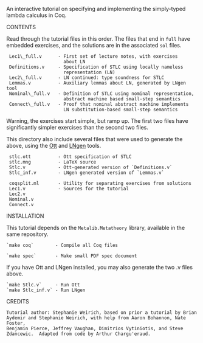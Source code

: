 An interactive tutorial on specifying and implementing the simply-typed
lambda calculus in Coq.

CONTENTS

Read through the tutorial files in this order. The files that end in `full`
have embedded exercises, and the solutions are in the associated `sol` files.

     Lec1\_full.v      - First set of lecture notes, with exercises
                         about LN
     Definitions.v     - Specification of STLC using locally nameless
                         representation (LN)
     Lec2\_full.v      - LN continued: type soundness for STLC
     Lemmas.v          - Auxiliary lemmas about LN, generated by LNgen tool
     Nominal\_full.v   - Definition of STLC using nominal representation,
                         abstract machine based small-step semantics
     Connect\_full.v   - Proof that nominal abstract machine implements
                         LN substitution-based small-step semantics

Warning, the exercises start simple, but ramp up. The first two files have
significantly simpler exercises than the second two files.

This directory also include several files that were used to generate the
above, using the [Ott](http://www.cl.cam.ac.uk/~pes20/ott/)
and [LNgen](https://github.com/plclub/lngen) tools.

     stlc.ott          - Ott specification of STLC
     stlc.mng          - LaTeX source
     Stlc.v            - Ott-generated version of `Definitions.v`
     Stlc_inf.v        - LNgen generated version of `Lemmas.v`

	 coqsplit.ml       - Utility for separating exercises from solutions
     Lec1.v            - Sources for the tutorial
	 Lec2.v
	 Nominal.v
	 Connect.v

INSTALLATION

  This tutorial depends on the `Metalib.Metatheory` library, available in the same
  repository.

    `make coq`        - Compile all Coq files

    `make spec`       - Make small PDF spec document

  If you have Ott and LNgen installed, you may also generate the two .v files
  above.

    `make Stlc.v`     - Run Ott
    `make Stlc_inf.v` - Run LNgen

CREDITS

    Tutorial author: Stephanie Weirich, based on prior a tutorial by Brian
    Aydemir and Stephanie Weirich, with help from Aaron Bohannon, Nate Foster,
    Benjamin Pierce, Jeffrey Vaughan, Dimitrios Vytiniotis, and Steve
    Zdancewic.  Adapted from code by Arthur Chargu'eraud.
